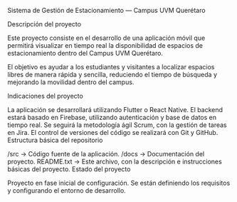 Sistema de Gestión de Estacionamiento — Campus UVM Querétaro

Descripción del proyecto

Este proyecto consiste en el desarrollo de una aplicación móvil que permitirá visualizar en tiempo real la disponibilidad de espacios de estacionamiento dentro del Campus UVM Querétaro.

El objetivo es ayudar a los estudiantes y visitantes a localizar espacios libres de manera rápida y sencilla, reduciendo el tiempo de búsqueda y mejorando la movilidad dentro del campus.

Indicaciones del proyecto

La aplicación se desarrollará utilizando Flutter o React Native.
El backend estará basado en Firebase, utilizando autenticación y base de datos en tiempo real.
Se seguirá la metodología ágil Scrum, con la gestión de tareas en Jira.
El control de versiones del código se realizará con Git y GitHub.
Estructura básica del repositorio

/src → Código fuente de la aplicación.
/docs → Documentación del proyecto.
README.txt → Este archivo, con la descripción e instrucciones básicas del proyecto.
Estado del proyecto

Proyecto en fase inicial de configuración.
Se están definiendo los requisitos y configurando el entorno de desarrollo.